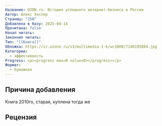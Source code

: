```yaml
---
Название: OZON.ru. История успешного интернет-бизнеса в России
Автор: Алекс Экслер
Страниц: "250"
Добавлена в базу: 2025-04-14
Прочитана: false
Начал читать: 
Закончил читать: 
Тип: "[[Книга]]"
Обложка: https://ir.ozone.ru/s3/multimedia-1-k/wc1000/7140195884.jpg
Категории:
  - эффективность
Progress: <p><progress max=0 value=0></progress></p>
Формат:
  - бумажная
---
```

## Причина добавления

Книга 2010го, старая, куплена тогда же

## Рецензия
